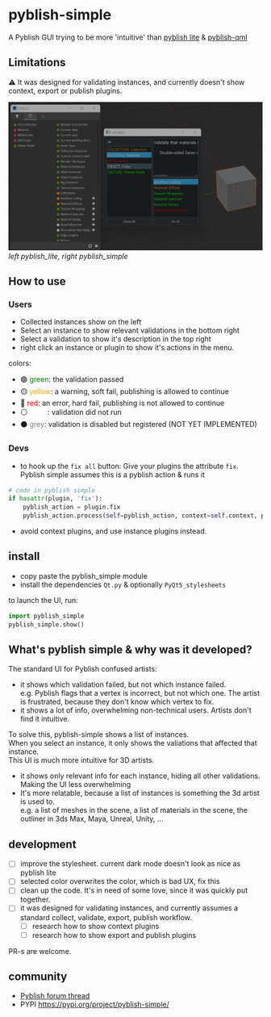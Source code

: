 # pyblish-simple
A Pyblish GUI trying to be more 'intuitive' than [pyblish lite](https://github.com/pyblish/pyblish-lite) & [pyblish-qml](https://github.com/pyblish/pyblish-qml)

## Limitations
⚠️ It was designed for validating instances, and currently doesn't show context, export or publish plugins.

![docs/screen1.jpg](https://raw.githubusercontent.com/hannesdelbeke/pyblish-simple/main/docs/screen1.jpg)
_left pyblish_lite, right pyblish_simple_

## How to use
### Users
- Collected instances show on the left 
- Select an instance to show relevant validations in the bottom right
- Select a validation to show it's description in the top right
- right click an instance or plugin to show it's actions in the menu.

colors:
- 🟢 <span style="color: green;">green</span>: the validation passed 
- 🟡 <span style="color: orange;">yellow</span>: a warning, soft fail, publishing is allowed to continue
- 🔴 <span style="color: red;">red</span>: an error, hard fail, publishing is not allowed to continue
- ⚪ <span style="color: white;">white</span>: validation did not run
- ⚫ <span style="color: grey;">grey</span>: validation is disabled but registered (NOT YET IMPLEMENTED) 

### Devs
- to hook up the `fix all` button: Give your plugins the attribute `fix`.  
Pyblish simple assumes this is a pyblish action & runs it
```python
# code in pyblish simple
if hasattr(plugin, 'fix'):
    pyblish_action = plugin.fix
    pyblish_action.process(self=pyblish_action, context=self.context, plugin=plugin)
```
- avoid context plugins, and use instance plugins instead.

## install
- copy paste the pyblish_simple module
- install the dependencies `Qt.py` & optionally `PyQt5_stylesheets`

to launch the UI, run:
```python
import pyblish_simple
pyblish_simple.show()
```


## What's pyblish simple & why was it developed? 
The standard UI for Pyblish confused artists:
- it shows which validation failed, but not which instance failed.   
e.g. Pyblish flags that a vertex is incorrect, but not which one. The artist is frustrated, because they don't know which vertex to fix.
- it shows a lot of info, overwhelming non-technical users. Artists don't find it intuitive.  

To solve this, pyblish-simple shows a list of instances.  
When you select an instance, it only shows the valiations that affected that instance.  
This UI is much more intuitive for 3D artists.
- it shows only relevant info for each instance, hiding all other validations. Making the UI less overwhelming
- It's more relatable, because a list of instances is something the 3d artist is used to.  
e.g. a list of meshes in the scene, a list of materials in the scene, the outliner in 3ds Max, Maya, Unreal, Unity, ...


## development
- [ ] improve the stylesheet. current dark mode doesn't look as nice as pyblish lite
- [ ] selected color overwrites the color, which is bad UX, fix this
- [ ] clean up the code. It's in need of some love, since it was quickly put together.
- [ ] it was designed for validating instances, and currently assumes a standard collect, validate, export, publish workflow.
  - [ ] research how to show context plugins
  - [ ] research how to show export and publish plugins

PR-s are welcome.

## community
- [Pyblish forum thread](https://forums.pyblish.com/t/pyblish-simple-a-new-ui-aimed-at-artists/701)
- PYPI https://pypi.org/project/pyblish-simple/

